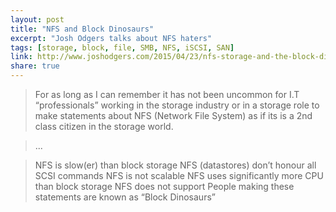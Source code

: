 ```yaml
---
layout: post
title: "NFS and Block Dinosaurs"
excerpt: "Josh Odgers talks about NFS haters"
tags: [storage, block, file, SMB, NFS, iSCSI, SAN]
link: http://www.joshodgers.com/2015/04/23/nfs-storage-and-the-block-dinosaur/ 
share: true
---
```


> For as long as I can remember it has not been uncommon for I.T “professionals” working in the storage industry or in a storage role to make statements about NFS (Network File System) as if its is a 2nd class citizen in the storage world.

>...

>NFS is slow(er) than block storage
NFS (datastores) don’t honour all SCSI commands
NFS is not scalable
NFS uses significantly more CPU than block storage
NFS does not support <insert your favourite technology here>
People making these statements are known as “Block Dinosaurs”